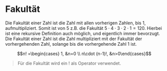 # Fakultät

Die Fakultät einer Zahl ist die Zahl mit allen vorherigen Zahlen, bis 1, aufmultipliziert. Somit ist von $5$ z.B. die Fakultät $5 \cdot 4 \cdot 3 \cdot 2 \cdot 1 = 120$. Hierbei ist eine rekursive Definition auch möglich, und eigentlich immer bevorzugt. Die Fakultät einer Zahl ist die Zahl multipliziert mit der Fakultät der vorhergehenden Zahl, solange bis die vorhergehende Zahl 1 ist.

$$n! =\begin{cases} 1, &n=0 \\ n\cdot (n-1)!, &n>0\end{cases}$$

> Für die Fakultät wird ein $!$ als Operator verwendet.
